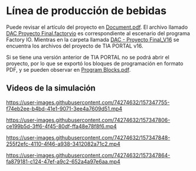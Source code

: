 # Línea de producción de bebidas

Puede revisar el artículo del proyecto en [Document.pdf](https://github.com/WilberRojas/beverage-production-line/blob/main/Document.pdf). El archivo llamado [DAC Proyecto Final.factoryio](https://github.com/WilberRojas/beverage-production-line/blob/main/DAC%20Proyecto%20Final.factoryio) es correspondiente al escenario del programa Factory IO. Mientras en la carpeta llamada [DAC - Proyecto Final_V16](https://github.com/WilberRojas/beverage-production-line/tree/main/DAC%20-%20Proyecto%20Final_V16) se encuentra los archivos del proyecto de TIA PORTAL v16. 

Si se tiene una versión anterior de TIA PORTAL no se podrá abrir el proyecto, por lo que se exportó los bloques de programación en formato PDF, y se pueden observar en 
[Program Blocks.pdf](https://github.com/WilberRojas/beverage-production-line/blob/main/Program%20Blocks.pdf).
## Videos de la simulación

https://user-images.githubusercontent.com/74274632/157347755-f74eb2ee-b4bd-41e1-9071-3ee4a7609d51.mp4


https://user-images.githubusercontent.com/74274632/157347806-ce199b5d-3ff6-4f45-80df-ffa48e78f8f6.mp4


https://user-images.githubusercontent.com/74274632/157347848-255f2efc-4110-4f46-a938-3412082a71c2.mp4


https://user-images.githubusercontent.com/74274632/157347864-fa879181-c124-47ef-a9c2-652a4a97e6aa.mp4

